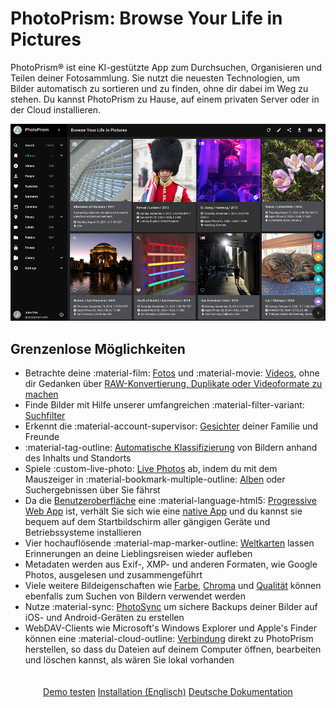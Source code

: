 # PhotoPrism: Browse Your Life in Pictures

PhotoPrism® ist eine KI-gestützte App zum Durchsuchen, Organisieren und Teilen deiner Fotosammlung.
Sie nutzt die neuesten Technologien, um Bilder automatisch zu sortieren und zu finden, ohne dir dabei im Weg zu stehen.
Du kannst PhotoPrism zu Hause, auf einem privaten Server oder in der Cloud installieren.

![Screenshot](img/preview.jpg)

## Grenzenlose Möglichkeiten ##

* Betrachte deine :material-film: [Fotos](user-guide/organize/browse.md) und :material-movie: [Videos](https://demo.photoprism.org/videos), ohne dir Gedanken über [RAW-Konvertierung, Duplikate oder Videoformate zu machen](user-guide/settings/library.md)
* Finde Bilder mit Hilfe unserer umfangreichen :material-filter-variant: [Suchfilter](https://demo.photoprism.org/browse?view=cards&q=flower%20color%3Ared)
* Erkennt die :material-account-supervisor: [Gesichter](https://demo.photoprism.org/people) deiner Familie und Freunde
* :material-tag-outline: [Automatische Klassifizierung](https://demo.photoprism.org/labels) von Bildern anhand des Inhalts und Standorts
* Spiele :custom-live-photo: [Live Photos](https://demo.photoprism.org/browse?view=cards&q=type%3Alive) ab, indem du mit dem Mauszeiger in :material-bookmark-multiple-outline: [Alben]((https://demo.photoprism.org/albums)) oder Suchergebnissen über Sie fährst
* Da die [Benutzeroberfläche](https://demo.photoprism.org/) eine :material-language-html5: [Progressive Web App](https://developer.mozilla.org/en-US/docs/Web/Progressive_web_apps) ist,
  verhält Sie sich wie eine [native App](https://en.wikipedia.org/wiki/Progressive_web_application) und du kannst sie bequem auf dem Startbildschirm aller gängigen Geräte und Betriebssysteme installieren
* Vier hochauflösende :material-map-marker-outline: [Weltkarten](https://demo.photoprism.org/places) lassen Erinnerungen an deine Lieblingsreisen wieder aufleben
* Metadaten werden aus Exif-, XMP- und anderen Formaten, wie Google Photos, ausgelesen und zusammengeführt
* Viele weitere Bildeigenschaften wie [Farbe](https://demo.photoprism.org/browse?view=cards&q=color:red), [Chroma](https://demo.photoprism.org/browse?view=cards&q=mono%3Atrue) und [Qualität](https://demo.photoprism.org/review) können ebenfalls zum Suchen von Bildern verwendet werden
* Nutze :material-sync: [PhotoSync](https://www.photosync-app.com/) um sichere Backups deiner Bilder auf iOS- und Android-Geräten zu erstellen
* WebDAV-Clients wie Microsoft's Windows Explorer und Apple's Finder können eine :material-cloud-outline: [Verbindung](https://docs.photoprism.org/user-guide/sync/webdav/) direkt zu PhotoPrism herstellen, so dass du Dateien auf deinem Computer öffnen, bearbeiten und löschen kannst, als wären Sie lokal vorhanden

<p style="text-align: center; padding: 20px 4px;">
  <a class="action-button" href="https://demo.photoprism.org/" target="_blank">Demo testen</a>
  <a class="action-button" href="https://docs.photoprism.org/getting-started/" target="_blank">Installation (Englisch)</a>
  <a class="action-button" href="user-guide/">Deutsche Dokumentation</a>
</p>
